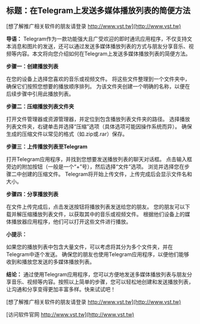 ## **标题：在Telegram上发送多媒体播放列表的简便方法**

[想了解推广相关软件的朋友请登录 http://www.vst.tw](http://www.vst.tw)

**导语：**
Telegram作为一款功能强大且广受欢迎的即时通讯应用程序，不仅支持文本消息和图片的发送，还可以通过发送多媒体播放列表的方式与朋友分享音乐、视频等内容。本文将向您介绍如何在Telegram上发送多媒体播放列表的简便方法。

**步骤一：创建播放列表**

在您的设备上选择您喜欢的音乐或视频文件。
将这些文件整理到一个文件夹中，确保它们按照您想要的播放顺序排列。
为该文件夹创建一个明确的名称，以便在后续步骤中引用此播放列表。

**步骤二：压缩播放列表文件夹**

打开文件管理器或资源管理器，并定位到包含播放列表文件夹的路径。
选择播放列表文件夹，右键单击并选择“压缩”选项（具体选项可能因操作系统而异）。
确保生成的压缩文件以常见的格式（如.zip或.rar）保存。

**步骤三：上传播放列表至Telegram**

打开Telegram应用程序，并找到您想要发送播放列表的聊天对话框。
点击输入框旁边的附加按钮（一般是一个“+”号），然后选择“文件”选项。
浏览并选择您在步骤二中创建的压缩文件。
Telegram将开始上传文件，上传完成后会显示文件名和大小。

**步骤四：分享播放列表**

在文件上传完成后，点击发送按钮将播放列表发送给您的朋友。
您的朋友可以下载并解压缩播放列表文件，以获取其中的音乐或视频文件。
根据他们设备上的媒体播放器应用程序，他们可以打开这些文件进行播放。

**小提示：**

如果您的播放列表中包含大量文件，可以考虑将其分为多个文件夹，并在Telegram中逐个发送。
确保您的朋友也使用Telegram应用程序，以便他们能够收到和播放您发送的多媒体播放列表。

**结论：**
通过使用Telegram应用程序，您可以方便地发送多媒体播放列表与朋友分享音乐、视频等内容。按照以上简单的步骤，您可以轻松地创建和发送播放列表，让沟通和分享变得更加丰富多样。快来试试吧！

[想了解推广相关软件的朋友请登录 http://www.vst.tw](http://www.vst.tw)


[访问软件官网 http://www.vst.tw](http://www.vst.tw)
